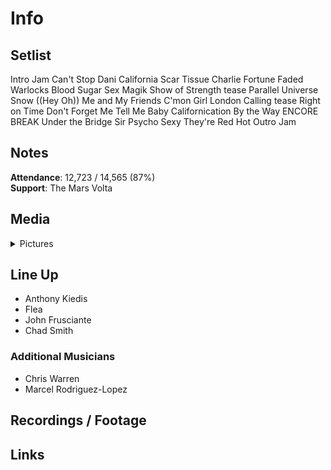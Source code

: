 # Info

## Setlist

Intro Jam
Can't Stop
Dani California
Scar Tissue
Charlie
Fortune Faded
Warlocks
Blood Sugar Sex Magik
Show of Strength tease
Parallel Universe
Snow ((Hey Oh))
Me and My Friends
C'mon Girl
London Calling tease
Right on Time
Don't Forget Me
Tell Me Baby
Californication
By the Way
ENCORE BREAK
Under the Bridge
Sir Psycho Sexy
They're Red Hot
Outro Jam

## Notes

**Attendance**: 12,723 / 14,565 (87%)
<br>
**Support**: The Mars Volta

## Media 

<details>
  <summary>Pictures</summary>
  <!--<img alt="Setlist" title="Setlist" src="_.jpg" height="200" />
  <img alt="Flyer" title="Flyer" src="_.jpg" height="200" />
  <img alt="Clipper" title="Clipper" src="_.jpg" height="200" />
  <img alt="Ticket" title="Ticket" src="_.jpg" height="200" />
  -->
</details>

## Line Up

* Anthony Kiedis
* Flea
* John Frusciante
* Chad Smith

### Additional Musicians

* Chris Warren  
* Marcel Rodriguez-Lopez

## Recordings / Footage

## Links